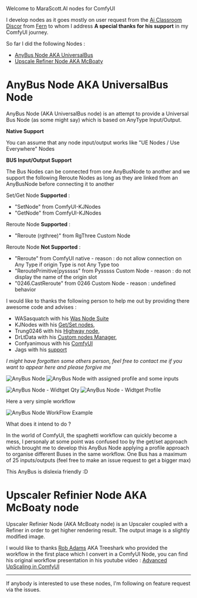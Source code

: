 Welcome to MaraScott.AI nodes for ComfyUI

I develop nodes as it goes mostly on user request from the [Ai Classroom Discor](discord.gg/t28yZEewrp) from [Fern](https://www.youtube.com/@ferniclestix) to whom I address **A special thanks for his support** in my ComfyUI journey.

So far I did the following Nodes :

- [AnyBus Node AKA UniversalBus](#anybus-node-aka-universal-bus)
- [Upscale Refiner Node AKA McBoaty](#upscaler-refinier-node-aka-mcboaty-node)

# AnyBus Node AKA UniversalBus Node

AnyBus Node (AKA UniversalBus node) is an attempt to provide a Universal Bus Node (as some might say) which is based on AnyType Input/Output.

**Native Support**

You can assume that any node input/output works like "UE Nodes / Use Everywhere" Nodes

**BUS Input/Output Support**

The Bus Nodes can be connected from one AnyBusNode to another and we support the following Reroute Nodes as long as they are linked from an AnyBusNode before connecting it to another

Set/Get Node **Supported** :

- "SetNode" from ComfyUI-KJNodes
- "GetNode" from ComfyUI-KJNodes

Reroute Node **Supported** :

- "Reroute (rgthree)" from RgThree Custom Node

Reroute Node **Not Supported** :
- "Reroute" from ComfyUI native - reason : do not allow connection on Any Type if origin Type is not Any Type too
- "ReroutePrimitive|pysssss" from Pysssss Custom Node - reason : do not display the name of the origin slot
- "0246.CastReroute" from 0246 Custom Node - reason : undefined behavior

I would like to thanks the following person to help me out by providing there awesome code and advises :
- WASasquatch with his [Was Node Suite](https://github.com/WASasquatch/was-node-suite-comfyui)
- KJNodes with his [Get/Set nodes](https://github.com/kijai/ComfyUI-KJNodes), 
- Trung0246 with his [Highway node](https://github.com/Trung0246/ComfyUI-0246), 
- DrLtData with his [Custom nodes Manager](https://github.com/ltdrdata/ComfyUI-Manager), 
- Confyanimous with his [ComfyUI](https://github.com/comfyanonymous/ComfyUI)
- Jags with his [support](https://www.youtube.com/channel/UCLXyz7oWNKx-Dp7Ba4v5ZZg)

*I might have forgotten some others person, feel free to contact me if you want to appear here and please forgive me*

![AnyBus Node](./docs/img/bus-node.jpeg)
![AnyBus Node with assigned profile and some inputs](./docs/img/bus-node-profile.jpeg)

![AnyBus Node - Widtget Qty](./docs/img/bus-node-widget-qty-inputs-outputs.jpeg)
![AnyBus Node - Widtget Profile](./docs/img/bus-node-widget-profile-name.jpeg)

Here a very simple workflow

![AnyBus Node WorkFlow Example](./docs/img/bus-node-workflow-example.png)

What does it intend to do ?

In the world of ComfyUI, the spaghetti workflow can quickly become a mess, I personaly at some point was confused too by the get/set approach which brought me to develop this AnyBus Node applying a profile approach to organise different Buses in the same workflow.
One Bus has a maximum of 25 inputs/outputs (feel free to make an issue request to get a bigger max)

This AnyBus is dislexia friendly :D

# Upscaler Refinier Node AKA McBoaty node

Upscaler Refinier Node (AKA McBoaty node) is an Upscaler coupled with a Refiner in order to get higher rendering result.
The output image is a slightly modified image.

I would like to thanks [Rob Adams](https://www.youtube.com/@robadams2451) AKA Treeshark who provided the workflow in the first place which I convert in a ComfyUI Node, you can find his original workflow presentation in his youtube video : [Advanced UpScaling in ComfyUI](https://www.youtube.com/watch?v=HStp7u682mE)

---

If anybody is interested to use these nodes, I'm following on feature request via the issues.


